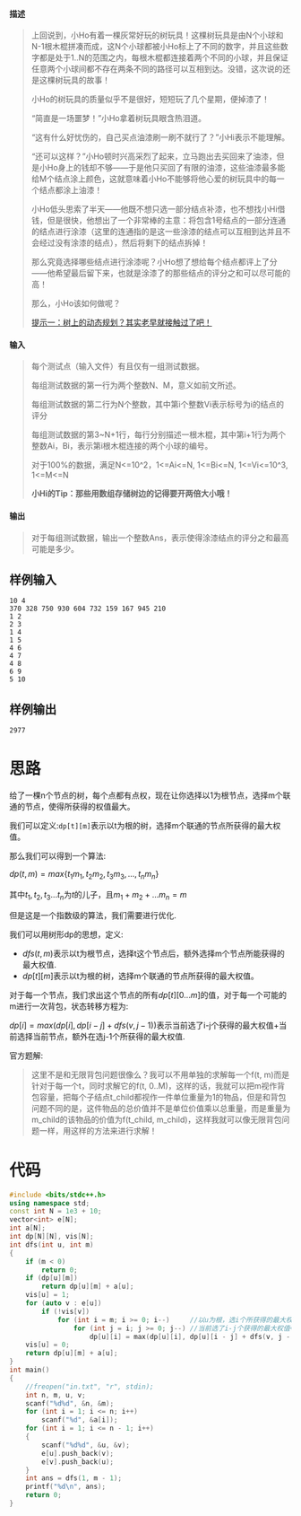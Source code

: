 #### 描述

> 上回说到，小Ho有着一棵灰常好玩的树玩具！这棵树玩具是由N个小球和N-1根木棍拼凑而成，这N个小球都被小Ho标上了不同的数字，并且这些数字都是处于1..N的范围之内，每根木棍都连接着两个不同的小球，并且保证任意两个小球间都不存在两条不同的路径可以互相到达。没错，这次说的还是这棵树玩具的故事！
>
> 小Ho的树玩具的质量似乎不是很好，短短玩了几个星期，便掉漆了！
>
> “简直是一场噩梦！”小Ho拿着树玩具眼含热泪道。
>
> “这有什么好忧伤的，自己买点油漆刷一刷不就行了？”小Hi表示不能理解。
>
> “还可以这样？”小Ho顿时兴高采烈了起来，立马跑出去买回来了油漆，但是小Ho身上的钱却不够——于是他只买回了有限的油漆，这些油漆最多能给M个结点涂上颜色，这就意味着小Ho不能够将他心爱的树玩具中的每一个结点都涂上油漆！
>
> 小Ho低头思索了半天——他既不想只选一部分结点补漆，也不想找小Hi借钱，但是很快，他想出了一个非常棒的主意：将包含1号结点的一部分连通的结点进行涂漆（这里的连通指的是这一些涂漆的结点可以互相到达并且不会经过没有涂漆的结点），然后将剩下的结点拆掉！
>
> 那么究竟选择哪些结点进行涂漆呢？小Ho想了想给每个结点都评上了分——他希望最后留下来，也就是涂漆了的那些结点的评分之和可以尽可能的高！
>
> 那么，小Ho该如何做呢？
>
> [提示一：树上的动态规划？其实老早就接触过了吧！](http://hihocoder.com/problemset/problem/1055#)

#### 输入

> 每个测试点（输入文件）有且仅有一组测试数据。
>
> 每组测试数据的第一行为两个整数N、M，意义如前文所述。
>
> 每组测试数据的第二行为N个整数，其中第i个整数Vi表示标号为i的结点的评分
>
> 每组测试数据的第3~N+1行，每行分别描述一根木棍，其中第i+1行为两个整数Ai，Bi，表示第i根木棍连接的两个小球的编号。
>
> 对于100%的数据，满足N<=10^2，1<=Ai<=N, 1<=Bi<=N, 1<=Vi<=10^3, 1<=M<=N
>
> **小Hi的Tip：那些用数组存储树边的记得要开两倍大小哦！**

#### 输出

> 对于每组测试数据，输出一个整数Ans，表示使得涂漆结点的评分之和最高可能是多少。

## 样例输入

```
10 4
370 328 750 930 604 732 159 167 945 210 
1 2
2 3
1 4
1 5
4 6
4 7
4 8
6 9
5 10
```

## 样例输出

```
2977
```

# 思路

给了一棵n个节点的树，每个点都有点权，现在让你选择以1为根节点，选择m个联通的节点，使得所获得的权值最大。

我们可以定义:`dp[t][m]`表示以t为根的树，选择m个联通的节点所获得的最大权值。

那么我们可以得到一个算法:

$dp(t,m)=max\left \{ t_1m_1,t_2m_2,t_3m_3,...,t_nm_n \right \}$

其中$t_1,t_2,t_3...t_n$为$t$的儿子，且$m_1+m_2+...m_n=m$

但是这是一个指数级的算法，我们需要进行优化.

我们可以用树形dp的思想，定义:

- $dfs(t,m)$表示以t为根节点，选择t这个节点后，额外选择m个节点所能获得的最大权值.
- $dp[t][m]$表示以t为根的树，选择m个联通的节点所获得的最大权值。

对于每一个节点，我们求出这个节点的所有$dp[t][0...m]$的值，对于每一个可能的m进行一次背包，状态转移方程为:

$dp[i]=max(dp[i],dp[i-j]+dfs(v,j-1))$表示当前选了i-j个获得的最大权值+当前选择当前节点，额外在选j-1个所获得的最大权值.

官方题解:

> 这里不是和无限背包问题很像么？我可以不用单独的求解每一个f(t, m)而是针对于每一个t，同时求解它的f(t, 0..M)，这样的话，我就可以把m视作背包容量，把每个子结点t_child都视作一件单位重量为1的物品，但是和背包问题不同的是，这件物品的总价值并不是单位价值乘以总重量，而是重量为m_child的该物品的价值为f(t_child, m_child)，这样我就可以像无限背包问题一样，用这样的方法来进行求解！

# 代码

```cpp
#include <bits/stdc++.h>
using namespace std;
const int N = 1e3 + 10;
vector<int> e[N];
int a[N];
int dp[N][N], vis[N];
int dfs(int u, int m)
{
    if (m < 0)
        return 0;
    if (dp[u][m])
        return dp[u][m] + a[u];
    vis[u] = 1;
    for (auto v : e[u])
        if (!vis[v])
            for (int i = m; i >= 0; i--)     //以u为根，选i个所获得的最大权值
                for (int j = i; j >= 0; j--) //当前选了i-j个获得的最大权值+当前选择当前节点，额外在选j-1个所获得的最大权值.
                    dp[u][i] = max(dp[u][i], dp[u][i - j] + dfs(v, j - 1));
    vis[u] = 0;
    return dp[u][m] + a[u];
}
int main()
{
    //freopen("in.txt", "r", stdin);
    int n, m, u, v;
    scanf("%d%d", &n, &m);
    for (int i = 1; i <= n; i++)
        scanf("%d", &a[i]);
    for (int i = 1; i <= n - 1; i++)
    {
        scanf("%d%d", &u, &v);
        e[u].push_back(v);
        e[v].push_back(u);
    }
    int ans = dfs(1, m - 1);
    printf("%d\n", ans);
    return 0;
}
```







